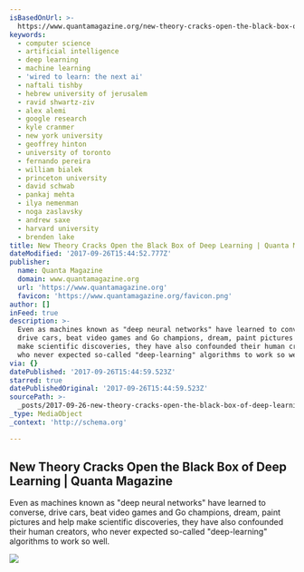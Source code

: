 ```yaml
---
isBasedOnUrl: >-
  https://www.quantamagazine.org/new-theory-cracks-open-the-black-box-of-deep-learning-20170921/
keywords:
  - computer science
  - artificial intelligence
  - deep learning
  - machine learning
  - 'wired to learn: the next ai'
  - naftali tishby
  - hebrew university of jerusalem
  - ravid shwartz-ziv
  - alex alemi
  - google research
  - kyle cranmer
  - new york university
  - geoffrey hinton
  - university of toronto
  - fernando pereira
  - william bialek
  - princeton university
  - david schwab
  - pankaj mehta
  - ilya nemenman
  - noga zaslavsky
  - andrew saxe
  - harvard university
  - brenden lake
title: New Theory Cracks Open the Black Box of Deep Learning | Quanta Magazine
dateModified: '2017-09-26T15:44:52.777Z'
publisher:
  name: Quanta Magazine
  domain: www.quantamagazine.org
  url: 'https://www.quantamagazine.org'
  favicon: 'https://www.quantamagazine.org/favicon.png'
author: []
inFeed: true
description: >-
  Even as machines known as "deep neural networks" have learned to converse,
  drive cars, beat video games and Go champions, dream, paint pictures and help
  make scientific discoveries, they have also confounded their human creators,
  who never expected so-called "deep-learning" algorithms to work so well.
via: {}
datePublished: '2017-09-26T15:44:59.523Z'
starred: true
datePublishedOriginal: '2017-09-26T15:44:59.523Z'
sourcePath: >-
  _posts/2017-09-26-new-theory-cracks-open-the-black-box-of-deep-learning-or-quan.md
_type: MediaObject
_context: 'http://schema.org'

---
```

<article style=""><h1>New Theory Cracks Open the Black Box of Deep Learning | Quanta Magazine</h1><p>Even as machines known as "deep neural networks" have learned to converse, drive cars, beat video games and Go champions, dream, paint pictures and help make scientific discoveries, they have also confounded their human creators, who never expected so-called "deep-learning" algorithms to work so well.</p><img src="https://d2r55xnwy6nx47.cloudfront.net/uploads/2017/09/InfoBottleneck_2880x1620-2880x1620.jpg" /></article>